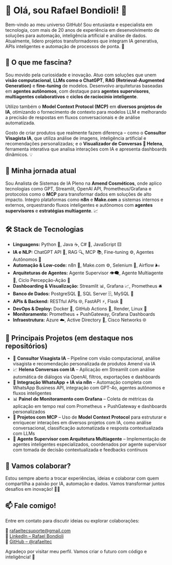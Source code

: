 # 👋 Olá, sou Rafael Bondioli! 🚀

Bem-vindo ao meu universo GitHub! Sou entusiasta e especialista em tecnologia, com mais de 20 anos de experiência em desenvolvimento de soluções para automação, inteligência artificial e análise de dados. Atualmente, lidero projetos transformadores que integram IA generativa, APIs inteligentes e automação de processos de ponta. 🌟

## 👀 O que me fascina?
Sou movido pela curiosidade e inovação. Atuo com soluções que unem **visão computacional**, **LLMs como o ChatGPT**, **RAG (Retrieval-Augmented Generation)** e **fine-tuning** de modelos. Desenvolvo arquiteturas baseadas em **agentes autônomos**, com destaque para **agentes supervisores**, **multiagentes colaborativos** e **ciclos de raciocínio inteligente**.

Utilizo também o **Model Context Protocol (MCP)** em **diversos projetos de IA**, otimizando o fornecimento de contexto para modelos LLM e melhorando a precisão de respostas em fluxos conversacionais e de análise automatizada.  

Gosto de criar produtos que realmente fazem diferença – como o **Consultor Visagista IA**, que utiliza análise de imagens, inteligência artificial e recomendações personalizadas; e o **Visualizador de Conversas 🤖 Helena**, ferramenta interativa que analisa interações com IA e apresenta dashboards dinâmicos. 💡

## 🌱 Minha jornada atual
Sou Analista de Sistemas de IA Pleno na **Amend Cosméticos**, onde aplico tecnologias como GPT, Streamlit, OpenAI API, Prometheus/Grafana e protocolos como o **MCP** para transformar dados em soluções de alto impacto. Integro plataformas como **n8n** e **Make.com** a sistemas internos e externos, orquestrando fluxos inteligentes e autônomos com **agentes supervisores** e **estratégias multiagente**. 📈

## 🛠️ Stack de Tecnologias

- **Linguagens:** Python 🐍, Java ☕, C# 🔵, JavaScript 🟨  
- **IA e NLP:** ChatGPT API 🤖, RAG 🔍, MCP 📚, Fine-tuning ⚙️, Agentes Autônomos 🤝  
- **Automação & Low-code:** n8n 🔁, Make.com ⚙️, Selenium 📸, Airflow 🌬️  
- **Arquiteturas de Agentes:** Agente Supervisor 👁️‍🗨️, Agente Multiagente 🔄, Ciclo Percepção-Ação 🧠  
- **Dashboarding & Visualização:** Streamlit 📊, Grafana 📈, Prometheus 🛎️  
- **Banco de Dados:** PostgreSQL 🐘, SQL Server 🗄️, MySQL 🐬  
- **APIs & Backend:** RESTful APIs 🌐, FastAPI ⚡, Flask 🍶  
- **DevOps & Deploy:** Docker 🐳, GitHub Actions 🔁, Render, Linux 🐧  
- **Monitoramento:** Prometheus + PushGateway, Grafana Dashboards  
- **Infraestrutura:** Azure ☁️, Active Directory 📂, Cisco Networks 🌐  

## 💼 Principais Projetos (em destaque nos repositórios)

- 🧠 **Consultor Visagista IA** – Pipeline com visão computacional, análise visagista e recomendação personalizada de produtos Amend via IA  
- 📈 **Helena Conversas com IA** – Aplicação em Streamlit com análise automática de diálogos via OpenAI, filtros, exportações e dashboards  
- 🔁 **Integração WhatsApp + IA via n8n** – Automação completa com WhatsApp Business API, integração com GPT-4o, agentes autônomos e fluxos inteligentes  
- 📊 **Painel de Monitoramento com Grafana** – Coleta de métricas da aplicação em tempo real com Prometheus + PushGateway e dashboards personalizados  
- 🧠 **Projetos com MCP** – Uso de **Model Context Protocol** para estruturar e enriquecer interações em diversos projetos com IA, como análise conversacional, classificação automatizada e resposta contextualizada com LLMs  
- 🤖 **Agente Supervisor com Arquitetura Multiagente** – Implementação de agentes inteligentes especializados, coordenados por agente supervisor com tomada de decisão contextualizada e feedbacks contínuos  

## 💞️ Vamos colaborar?
Estou sempre aberto a trocar experiências, ideias e colaborar com quem compartilha a paixão por IA, automação e dados. Vamos transformar juntos desafios em inovação! 🎩✨

## 📫 Fale comigo!
Entre em contato para discutir ideias ou explorar colaborações:

📧 [rafaeltecsuporte@gmail.com](mailto:rafaeltecsuporte@gmail.com)  
🔗 [LinkedIn – Rafael Bondioli](https://www.linkedin.com/in/rafael-bondioli-98069215/)  
🐙 [GitHub – @rafaeltec](https://github.com/rafaeltec)

Agradeço por visitar meu perfil. Vamos criar o futuro com código e inteligência! 🚀
